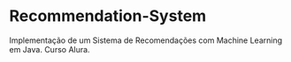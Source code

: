 # Recommendation-System
Implementação de um Sistema de Recomendações com Machine Learning em Java. Curso Alura.
